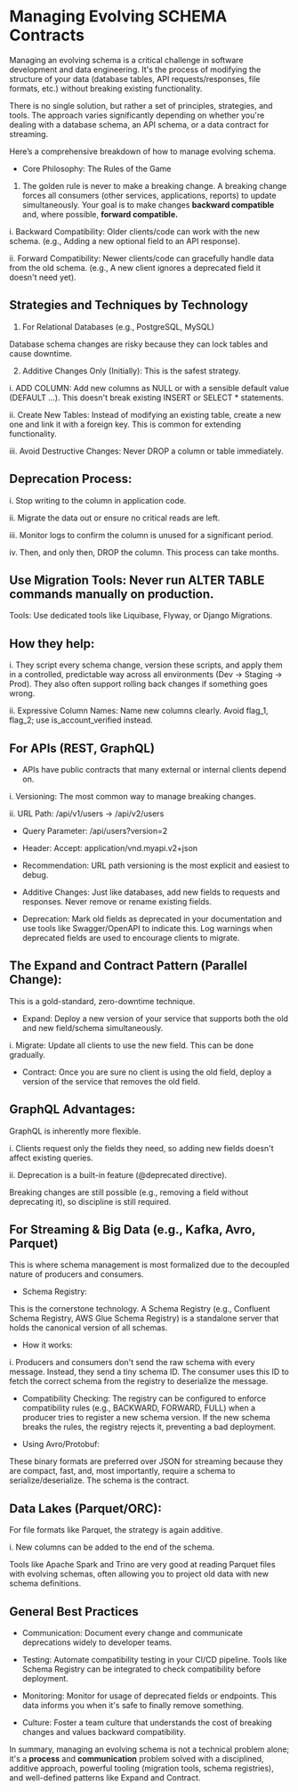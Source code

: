 # Managing Evolving SCHEMA  Contracts

Managing an evolving schema is a critical challenge in software development and data engineering. It's the process of modifying the structure of your data (database tables, API requests/responses, file formats, etc.) without breaking existing functionality.

There is no single solution, but rather a set of principles, strategies, and tools. The approach varies significantly depending on whether you're dealing with a database schema, an API schema, or a data contract for streaming.

Here’s a comprehensive breakdown of how to manage evolving schema.

- Core Philosophy: The Rules of the Game
  
1. The golden rule is never to make a breaking change. A breaking change forces all consumers (other services, applications, reports) to update simultaneously. Your goal is to make changes **backward compatible** and, where possible, **forward compatible.**

i. Backward Compatibility:
Older clients/code can work with the new schema. (e.g., Adding a new optional field to an API response).

ii. Forward Compatibility: Newer clients/code can gracefully handle data from the old schema. (e.g., A new client ignores a deprecated field it doesn't need yet).

## Strategies and Techniques by Technology
1. For Relational Databases (e.g., PostgreSQL, MySQL)

Database schema changes are risky because they can lock tables and cause downtime.

2. Additive Changes Only (Initially): This is the safest strategy.

i. ADD COLUMN: Add new columns as NULL or with a sensible default value (DEFAULT ...). This doesn't break existing INSERT or SELECT * statements.

ii. Create New Tables: Instead of modifying an existing table, create a new one and link it with a foreign key. This is common for extending functionality.

iii. Avoid Destructive Changes: Never DROP a column or table immediately.

## Deprecation Process:

i. Stop writing to the column in application code.

ii. Migrate the data out or ensure no critical reads are left.

iii. Monitor logs to confirm the column is unused for a significant period.

iv. Then, and only then, DROP the column. This process can take months.

## Use Migration Tools: Never run ALTER TABLE commands manually on production.

Tools: Use dedicated tools like Liquibase, Flyway, or Django Migrations.

## How they help: 
i. They script every schema change, version these scripts, and apply them in a controlled, predictable way across all environments (Dev -> Staging -> Prod). They also often support rolling back changes if something goes wrong.

ii. Expressive Column Names: Name new columns clearly. Avoid flag_1, flag_2; use is_account_verified instead.

## For APIs (REST, GraphQL)
- APIs have public contracts that many external or internal clients depend on.

i. Versioning: The most common way to manage breaking changes.

ii. URL Path: /api/v1/users -> /api/v2/users

- Query Parameter: /api/users?version=2

- Header: Accept: application/vnd.myapi.v2+json

- Recommendation: URL path versioning is the most explicit and easiest to debug.

- Additive Changes: Just like databases, add new fields to requests and responses. Never remove or rename existing fields.

- Deprecation: Mark old fields as deprecated in your documentation and use tools like Swagger/OpenAPI to indicate this. Log warnings when deprecated fields are used to encourage clients to migrate.

## The Expand and Contract Pattern (Parallel Change):

This is a gold-standard, zero-downtime technique.

- Expand: Deploy a new version of your service that supports both the old and new field/schema simultaneously.

i. Migrate: Update all clients to use the new field. This can be done gradually.

- Contract: Once you are sure no client is using the old field, deploy a version of the service that removes the old field.

## GraphQL Advantages: 

GraphQL is inherently more flexible.

i. Clients request only the fields they need, so adding new fields doesn't affect existing queries.

ii. Deprecation is a built-in feature (@deprecated directive).

Breaking changes are still possible (e.g., removing a field without deprecating it), so discipline is still required.

## For Streaming & Big Data (e.g., Kafka, Avro, Parquet)


This is where schema management is most formalized due to the decoupled nature of producers and consumers.

- Schema Registry:

This is the cornerstone technology. A Schema Registry (e.g., Confluent Schema Registry, AWS Glue Schema Registry) is a standalone server that holds the canonical version of all schemas.

- How it works:

i. Producers and consumers don't send the raw schema with every message. Instead, they send a tiny schema ID. The consumer uses this ID to fetch the correct schema from the registry to deserialize the message.

- Compatibility Checking: The registry can be configured to enforce compatibility rules (e.g., BACKWARD, FORWARD, FULL) when a producer tries to register a new schema version. If the new schema breaks the rules, the registry rejects it, preventing a bad deployment.

- Using Avro/Protobuf:

These binary formats are preferred over JSON for streaming because they are compact, fast, and, most importantly, require a schema to serialize/deserialize. The schema is the contract.

## Data Lakes (Parquet/ORC):

For file formats like Parquet, the strategy is again additive.

i. New columns can be added to the end of the schema.

Tools like Apache Spark and Trino are very good at reading Parquet files with evolving schemas, often allowing you to project old data with new schema definitions.

## General Best Practices

- Communication: Document every change and communicate deprecations widely to developer teams.

- Testing: Automate compatibility testing in your CI/CD pipeline. Tools like Schema Registry can be integrated to check compatibility before deployment.

- Monitoring: Monitor for usage of deprecated fields or endpoints. This data informs you when it's safe to finally remove something.

- Culture: Foster a team culture that understands the cost of breaking changes and values backward compatibility.

In summary, managing an evolving schema is not a technical problem alone; it's a **process** and **communication** problem solved with a disciplined, additive approach, powerful tooling (migration tools, schema registries), and well-defined patterns like Expand and Contract.
